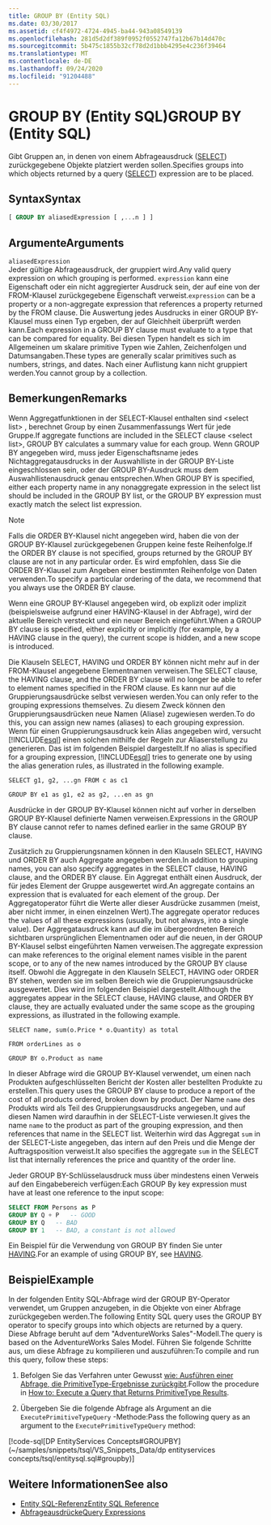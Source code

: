 ```yaml
---
title: GROUP BY (Entity SQL)
ms.date: 03/30/2017
ms.assetid: cf4f4972-4724-4945-ba44-943a08549139
ms.openlocfilehash: 281d5d2df389f0952f0552747fa12b67b14d470c
ms.sourcegitcommit: 5b475c1855b32cf78d2d1bbb4295e4c236f39464
ms.translationtype: MT
ms.contentlocale: de-DE
ms.lasthandoff: 09/24/2020
ms.locfileid: "91204488"
---
```

# <a name="group-by-entity-sql"></a><span data-ttu-id="fa7fe-102">GROUP BY (Entity SQL)</span><span class="sxs-lookup"><span data-stu-id="fa7fe-102">GROUP BY (Entity SQL)</span></span>

<span data-ttu-id="fa7fe-103">Gibt Gruppen an, in denen von einem Abfrageausdruck ([SELECT](select-entity-sql.md)) zurückgegebene Objekte platziert werden sollen.</span><span class="sxs-lookup"><span data-stu-id="fa7fe-103">Specifies groups into which objects returned by a query ([SELECT](select-entity-sql.md)) expression are to be placed.</span></span>  
  
## <a name="syntax"></a><span data-ttu-id="fa7fe-104">Syntax</span><span class="sxs-lookup"><span data-stu-id="fa7fe-104">Syntax</span></span>  
  
```sql  
[ GROUP BY aliasedExpression [ ,...n ] ]  
```  
  
## <a name="arguments"></a><span data-ttu-id="fa7fe-105">Argumente</span><span class="sxs-lookup"><span data-stu-id="fa7fe-105">Arguments</span></span>  

 `aliasedExpression`  
 <span data-ttu-id="fa7fe-106">Jeder gültige Abfrageausdruck, der gruppiert wird.</span><span class="sxs-lookup"><span data-stu-id="fa7fe-106">Any valid query expression on which grouping is performed.</span></span> <span data-ttu-id="fa7fe-107">`expression` kann eine Eigenschaft oder ein nicht aggregierter Ausdruck sein, der auf eine von der FROM-Klausel zurückgegebene Eigenschaft verweist.</span><span class="sxs-lookup"><span data-stu-id="fa7fe-107">`expression` can be a property or a non-aggregate expression that references a property returned by the FROM clause.</span></span> <span data-ttu-id="fa7fe-108">Die Auswertung jedes Ausdrucks in einer GROUP BY-Klausel muss einen Typ ergeben, der auf Gleichheit überprüft werden kann.</span><span class="sxs-lookup"><span data-stu-id="fa7fe-108">Each expression in a GROUP BY clause must evaluate to a type that can be compared for equality.</span></span> <span data-ttu-id="fa7fe-109">Bei diesen Typen handelt es sich im Allgemeinen um skalare primitive Typen wie Zahlen, Zeichenfolgen und Datumsangaben.</span><span class="sxs-lookup"><span data-stu-id="fa7fe-109">These types are generally scalar primitives such as numbers, strings, and dates.</span></span> <span data-ttu-id="fa7fe-110">Nach einer Auflistung kann nicht gruppiert werden.</span><span class="sxs-lookup"><span data-stu-id="fa7fe-110">You cannot group by a collection.</span></span>  
  
## <a name="remarks"></a><span data-ttu-id="fa7fe-111">Bemerkungen</span><span class="sxs-lookup"><span data-stu-id="fa7fe-111">Remarks</span></span>  

 <span data-ttu-id="fa7fe-112">Wenn Aggregatfunktionen in der SELECT-Klausel enthalten sind \<select list> , berechnet Group by einen Zusammenfassungs Wert für jede Gruppe.</span><span class="sxs-lookup"><span data-stu-id="fa7fe-112">If aggregate functions are included in the SELECT clause \<select list>, GROUP BY calculates a summary value for each group.</span></span> <span data-ttu-id="fa7fe-113">Wenn GROUP BY angegeben wird, muss jeder Eigenschaftsname jedes Nichtaggregatausdrucks in der Auswahlliste in der GROUP BY-Liste eingeschlossen sein, oder der GROUP BY-Ausdruck muss dem Auswahllistenausdruck genau entsprechen.</span><span class="sxs-lookup"><span data-stu-id="fa7fe-113">When GROUP BY is specified, either each property name in any nonaggregate expression in the select list should be included in the GROUP BY list, or the GROUP BY expression must exactly match the select list expression.</span></span>  
  
> [!NOTE]
> <span data-ttu-id="fa7fe-114">Falls die ORDER BY-Klausel nicht angegeben wird, haben die von der GROUP BY-Klausel zurückgegebenen Gruppen keine feste Reihenfolge.</span><span class="sxs-lookup"><span data-stu-id="fa7fe-114">If the ORDER BY clause is not specified, groups returned by the GROUP BY clause are not in any particular order.</span></span> <span data-ttu-id="fa7fe-115">Es wird empfohlen, dass Sie die ORDER BY-Klausel zum Angeben einer bestimmten Reihenfolge von Daten verwenden.</span><span class="sxs-lookup"><span data-stu-id="fa7fe-115">To specify a particular ordering of the data, we recommend that you always use the ORDER BY clause.</span></span>  
  
 <span data-ttu-id="fa7fe-116">Wenn eine GROUP BY-Klausel angegeben wird, ob explizit oder implizit (beispielsweise aufgrund einer HAVING-Klausel in der Abfrage), wird der aktuelle Bereich versteckt und ein neuer Bereich eingeführt.</span><span class="sxs-lookup"><span data-stu-id="fa7fe-116">When a GROUP BY clause is specified, either explicitly or implicitly (for example, by a HAVING clause in the query), the current scope is hidden, and a new scope is introduced.</span></span>  
  
 <span data-ttu-id="fa7fe-117">Die Klauseln SELECT, HAVING und ORDER BY können nicht mehr auf in der FROM-Klausel angegebene Elementnamen verweisen.</span><span class="sxs-lookup"><span data-stu-id="fa7fe-117">The SELECT clause, the HAVING clause, and the ORDER BY clause will no longer be able to refer to element names specified in the FROM clause.</span></span> <span data-ttu-id="fa7fe-118">Es kann nur auf die Gruppierungsausdrücke selbst verwiesen werden.</span><span class="sxs-lookup"><span data-stu-id="fa7fe-118">You can only refer to the grouping expressions themselves.</span></span> <span data-ttu-id="fa7fe-119">Zu diesem Zweck können den Gruppierungsausdrücken neue Namen (Aliase) zugewiesen werden.</span><span class="sxs-lookup"><span data-stu-id="fa7fe-119">To do this, you can assign new names (aliases) to each grouping expression.</span></span> <span data-ttu-id="fa7fe-120">Wenn für einen Gruppierungsausdruck kein Alias angegeben wird, versucht [!INCLUDE[esql](../../../../../../includes/esql-md.md)] einen solchen mithilfe der Regeln zur Aliaserstellung zu generieren. Das ist im folgenden Beispiel dargestellt.</span><span class="sxs-lookup"><span data-stu-id="fa7fe-120">If no alias is specified for a grouping expression, [!INCLUDE[esql](../../../../../../includes/esql-md.md)] tries to generate one by using the alias generation rules, as illustrated in the following example.</span></span>  
  
 `SELECT g1, g2, ...gn FROM c as c1`  
  
 `GROUP BY e1 as g1, e2 as g2, ...en as gn`  
  
 <span data-ttu-id="fa7fe-121">Ausdrücke in der GROUP BY-Klausel können nicht auf vorher in derselben GROUP BY-Klausel definierte Namen verweisen.</span><span class="sxs-lookup"><span data-stu-id="fa7fe-121">Expressions in the GROUP BY clause cannot refer to names defined earlier in the same GROUP BY clause.</span></span>  
  
 <span data-ttu-id="fa7fe-122">Zusätzlich zu Gruppierungsnamen können in den Klauseln SELECT, HAVING und ORDER BY auch Aggregate angegeben werden.</span><span class="sxs-lookup"><span data-stu-id="fa7fe-122">In addition to grouping names, you can also specify aggregates in the SELECT clause, HAVING clause, and the ORDER BY clause.</span></span> <span data-ttu-id="fa7fe-123">Ein Aggregat enthält einen Ausdruck, der für jedes Element der Gruppe ausgewertet wird.</span><span class="sxs-lookup"><span data-stu-id="fa7fe-123">An aggregate contains an expression that is evaluated for each element of the group.</span></span> <span data-ttu-id="fa7fe-124">Der Aggregatoperator führt die Werte aller dieser Ausdrücke zusammen (meist, aber nicht immer, in einen einzelnen Wert).</span><span class="sxs-lookup"><span data-stu-id="fa7fe-124">The aggregate operator reduces the values of all these expressions (usually, but not always, into a single value).</span></span> <span data-ttu-id="fa7fe-125">Der Aggregatausdruck kann auf die im übergeordneten Bereich sichtbaren ursprünglichen Elementnamen oder auf die neuen, in der GROUP BY-Klausel selbst eingeführten Namen verweisen.</span><span class="sxs-lookup"><span data-stu-id="fa7fe-125">The aggregate expression can make references to the original element names visible in the parent scope, or to any of the new names introduced by the GROUP BY clause itself.</span></span> <span data-ttu-id="fa7fe-126">Obwohl die Aggregate in den Klauseln SELECT, HAVING oder ORDER BY stehen, werden sie im selben Bereich wie die Gruppierungsausdrücke ausgewertet. Dies wird im folgenden Beispiel dargestellt.</span><span class="sxs-lookup"><span data-stu-id="fa7fe-126">Although the aggregates appear in the SELECT clause, HAVING clause, and ORDER BY clause, they are actually evaluated under the same scope as the grouping expressions, as illustrated in the following example.</span></span>  
  
 `SELECT name, sum(o.Price * o.Quantity) as total`  
  
 `FROM orderLines as o`  
  
 `GROUP BY o.Product as name`  
  
 <span data-ttu-id="fa7fe-127">In dieser Abfrage wird die GROUP BY-Klausel verwendet, um einen nach Produkten aufgeschlüsselten Bericht der Kosten aller bestellten Produkte zu erstellen.</span><span class="sxs-lookup"><span data-stu-id="fa7fe-127">This query uses the GROUP BY clause to produce a report of the cost of all products ordered, broken down by product.</span></span> <span data-ttu-id="fa7fe-128">Der Name `name` des Produkts wird als Teil des Gruppierungsausdrucks angegeben, und auf diesen Namen wird daraufhin in der SELECT-Liste verwiesen.</span><span class="sxs-lookup"><span data-stu-id="fa7fe-128">It gives the name `name` to the product as part of the grouping expression, and then references that name in the SELECT list.</span></span> <span data-ttu-id="fa7fe-129">Weiterhin wird das Aggregat `sum` in der SELECT-Liste angegeben, das intern auf den Preis und die Menge der Auftragsposition verweist.</span><span class="sxs-lookup"><span data-stu-id="fa7fe-129">It also specifies the aggregate `sum` in the SELECT list that internally references the price and quantity of the order line.</span></span>  
  
 <span data-ttu-id="fa7fe-130">Jeder GROUP BY-Schlüsselausdruck muss über mindestens einen Verweis auf den Eingabebereich verfügen:</span><span class="sxs-lookup"><span data-stu-id="fa7fe-130">Each GROUP By key expression must have at least one reference to the input scope:</span></span>  
  
```sql  
SELECT FROM Persons as P  
GROUP BY Q + P   -- GOOD  
GROUP BY Q   -- BAD  
GROUP BY 1   -- BAD, a constant is not allowed  
```  
  
 <span data-ttu-id="fa7fe-131">Ein Beispiel für die Verwendung von GROUP BY finden Sie unter [HAVING](having-entity-sql.md).</span><span class="sxs-lookup"><span data-stu-id="fa7fe-131">For an example of using GROUP BY, see [HAVING](having-entity-sql.md).</span></span>  
  
## <a name="example"></a><span data-ttu-id="fa7fe-132">Beispiel</span><span class="sxs-lookup"><span data-stu-id="fa7fe-132">Example</span></span>  

 <span data-ttu-id="fa7fe-133">In der folgenden Entity SQL-Abfrage wird der GROUP BY-Operator verwendet, um Gruppen anzugeben, in die Objekte von einer Abfrage zurückgegeben werden.</span><span class="sxs-lookup"><span data-stu-id="fa7fe-133">The following Entity SQL query uses the GROUP BY operator to specify groups into which objects are returned by a query.</span></span> <span data-ttu-id="fa7fe-134">Diese Abfrage beruht auf dem "AdventureWorks Sales"-Modell.</span><span class="sxs-lookup"><span data-stu-id="fa7fe-134">The query is based on the AdventureWorks Sales Model.</span></span> <span data-ttu-id="fa7fe-135">Führen Sie folgende Schritte aus, um diese Abfrage zu kompilieren und auszuführen:</span><span class="sxs-lookup"><span data-stu-id="fa7fe-135">To compile and run this query, follow these steps:</span></span>  
  
1. <span data-ttu-id="fa7fe-136">Befolgen Sie das Verfahren unter Gewusst [wie: Ausführen einer Abfrage, die PrimitiveType-Ergebnisse zurückgibt](../how-to-execute-a-query-that-returns-primitivetype-results.md).</span><span class="sxs-lookup"><span data-stu-id="fa7fe-136">Follow the procedure in [How to: Execute a Query that Returns PrimitiveType Results](../how-to-execute-a-query-that-returns-primitivetype-results.md).</span></span>  
  
2. <span data-ttu-id="fa7fe-137">Übergeben Sie die folgende Abfrage als Argument an die `ExecutePrimitiveTypeQuery` -Methode:</span><span class="sxs-lookup"><span data-stu-id="fa7fe-137">Pass the following query as an argument to the `ExecutePrimitiveTypeQuery` method:</span></span>  
  
 [!code-sql[DP EntityServices Concepts#GROUPBY](~/samples/snippets/tsql/VS_Snippets_Data/dp entityservices concepts/tsql/entitysql.sql#groupby)]  
  
## <a name="see-also"></a><span data-ttu-id="fa7fe-138">Weitere Informationen</span><span class="sxs-lookup"><span data-stu-id="fa7fe-138">See also</span></span>

- [<span data-ttu-id="fa7fe-139">Entity SQL-Referenz</span><span class="sxs-lookup"><span data-stu-id="fa7fe-139">Entity SQL Reference</span></span>](entity-sql-reference.md)
- [<span data-ttu-id="fa7fe-140">Abfrageausdrücke</span><span class="sxs-lookup"><span data-stu-id="fa7fe-140">Query Expressions</span></span>](query-expressions-entity-sql.md)
